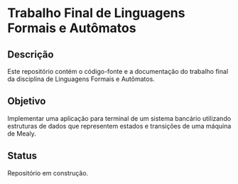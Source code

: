 # Trabalho Final de Linguagens Formais e Autômatos

## Descrição

Este repositório contém o código-fonte e a documentação do trabalho final da disciplina de Linguagens Formais e Autômatos.

## Objetivo

Implementar uma aplicação para terminal de um sistema bancário utilizando estruturas de dados que representem estados e transições de uma máquina de Mealy.

## Status

Repositório em construção.
